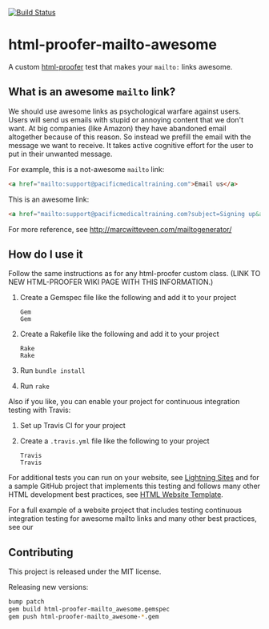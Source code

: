 [![Build Status](https://travis-ci.org/fulldecent/html-proofer-mailto-awesome.svg?branch=master)](https://travis-ci.org/fulldecent/html-proofer-mailto-awesome)

# html-proofer-mailto-awesome
A custom [html-proofer](https://github.com/gjtorikian/html-proofer) test that makes your `mailto:` links awesome.

## What is an awesome `mailto` link?

We should use awesome links as psychological warfare against users. Users will send us emails with stupid or annoying content that we don't want. At big companies (like Amazon) they have abandoned email altogether because of this reason. So instead we prefill the email with the message we want to receive. It takes active cognitive effort for the user to put in their unwanted message.

For example, this is a not-awesome `mailto` link:

```html
<a href="mailto:support@pacificmedicaltraining.com">Email us</a>
```

This is an awesome link:

```html
<a href="mailto:support@pacificmedicaltraining.com?subject=Signing up&amp;body=Hello,\nI'd like to sign up for your course, can you please send me more information.">Email us</a>
```

For more reference, see http://marcwitteveen.com/mailtogenerator/

## How do I use it

Follow the same instructions as for any html-proofer custom class. (LINK TO NEW HTML-PROOFER WIKI PAGE WITH THIS INFORMATION.)

1. Create a Gemspec file like the following and add it to your project

       Gem
       Gem
       
2. Create a Rakefile like the following and add it to your project

       Rake
       Rake
       
3. Run `bundle install`

4. Run `rake`

Also if you like, you can enable your project for continuous integration testing with Travis:

1. Set up Travis CI for your project

2. Create a `.travis.yml` file like the following to your project

       Travis
       Travis
       
For additional tests you can run on your website, see [Lightning Sites](https://github.com/fulldecent/lightning-sites) and for a sample GitHub project that implements this testing and follows many other HTML development best practices, see [HTML Website Template](https://github.com/fulldecent/html-website-template).

For a full example of a website project that includes testing  continuous integration testing for awesome mailto links and many other best practices, see our 
       
## Contributing

This project is released under the MIT license.

Releasing new versions:

```sh
bump patch
gem build html-proofer-mailto_awesome.gemspec
gem push html-proofer-mailto_awesome-*.gem
```

